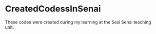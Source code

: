 # CreatedCodessInSenai
These codes were created during my learning at the Sesi Senai teaching unit.
